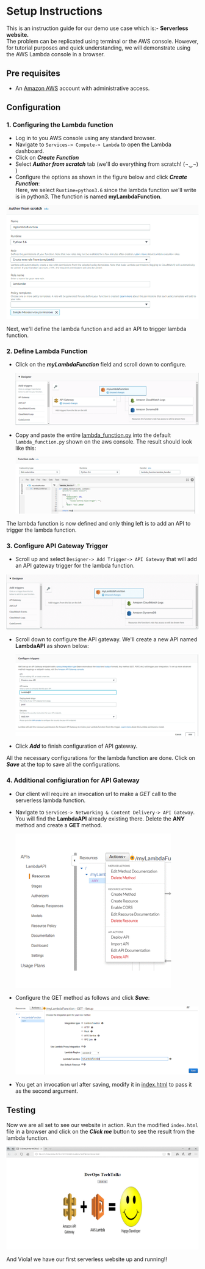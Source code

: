 # Setup Instructions
This is an instruction guide for our demo use case which is:- **Serverless website.**   
The problem can be replicated using terminal or the AWS console. However, for tutorial purposes and quick understanding, we will demonstrate using the AWS Lambda console in a browser.
## Pre requisites
+ An [Amazon AWS](https://aws.amazon.com/) account with administrative access.
## Configuration
### 1. Configuring the Lambda function
+ Log in to you AWS console using any standard browser.
+ Navigate to `Services-> Compute-> Lambda` to open the Lambda dashboard.
+ Click on **_Create Function_**
+ Select **_Author from scratch_** tab (we'll do everything from scratch! (¬‿¬) )
+ Configure the options as shown in the figure below and click **_Create Function_**:  
Here, we select `Runtime=python3.6` since the lambda function we'll write is in python3. The function is named **myLambdaFunction**.

![](https://github.com/AnkurSaxena135/AWS-Lambda-TechTalk/blob/master/src/material/lambdaConfig1.PNG)

Next, we'll define the lambda function and add an API to trigger lambda function.
### 2. Define Lambda Function
+ Click on the **_myLambdaFunction_** field and scroll down to configure.  
  
  ![](https://github.com/AnkurSaxena135/AWS-Lambda-TechTalk/blob/master/src/material/lambdaConfig4.PNG)
+ Copy and paste the entire [lambda_function.py](https://github.com/AnkurSaxena135/AWS-Lambda-TechTalk/blob/f295c5ba7a765de366677d598548d598d9f7234a/src/lambda_function.py#L1) into the default `lambda_function.py` shown on the aws console. The result should look like this:  
  
  ![](https://github.com/AnkurSaxena135/AWS-Lambda-TechTalk/blob/master/src/material/lambdaConfig5.PNG)  
 
The lambda function is now defined and only thing left is to add an API to trigger the lambda function.
### 3. Configure API Gateway Trigger
+ Scroll up and select `Designer-> Add Trigger-> API Gateway` that will add an API gateway trigger for the lambda function.  
  
 ![](https://github.com/AnkurSaxena135/AWS-Lambda-TechTalk/blob/master/src/material/addAPI.gif)
+ Scroll down to configure the API gateway. We'll create a new API named **LambdaAPI** as shown below:  
  
  ![](https://github.com/AnkurSaxena135/AWS-Lambda-TechTalk/blob/master/src/material/lambdaConfig3.PNG)
 + Click **_Add_** to finish configuration of API gateway.

All the necessary configurations for the lambda function are done. Click on **_Save_** at the top to save all the configurations.

### 4. Additional configiuration for API Gateway
+ Our client will require an invocation url to make a _GET_ call to the serverless lambda function. 
+ Navigate to `Services-> Networking & Content Delivery-> API Gateway`. You will find the **LambdaAPI** already existing there. Delete the **ANY** method and create a **GET** method.   
  
  ![](https://github.com/AnkurSaxena135/AWS-Lambda-TechTalk/blob/master/src/material/createGetMethod.gif)
+ Configure the GET method as follows and click **_Save_**:  
  
  ![](https://github.com/AnkurSaxena135/AWS-Lambda-TechTalk/blob/master/src/material/lambdaConfig10.PNG)
+ You get an invocation url after saving, modify it in [index.html](https://github.com/AnkurSaxena135/AWS-Lambda-TechTalk/blob/cee0c3f098e81e741ad7f4631dc3e650219c9a64/src/index.html#L11) to pass it as the second argument.
## Testing
Now we are all set to see our website in action. Run the modified `index.html` file in a browser and click on the **_Click me_** button to see the result from the lambda function.  
  
  ![](https://github.com/AnkurSaxena135/AWS-Lambda-TechTalk/blob/master/src/material/success.gif)
  
And Viola! we have our first serverless website up and running!! 
